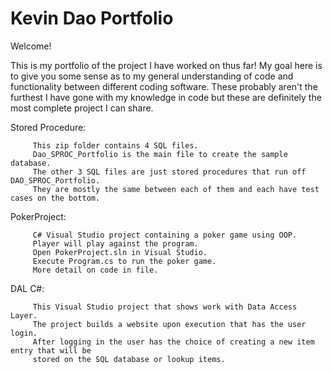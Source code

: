 # Kevin Dao Portfolio

Welcome! 

This is my portfolio of the project I have worked on thus far! My goal here is to give you some sense as to my general understanding of code and functionality between different coding software. These probably aren't the furthest I have gone with my knowledge in code but these are definitely the most complete project I can share.

Stored Procedure:

         This zip folder contains 4 SQL files. 
         Dao_SPROC_Portfolio is the main file to create the sample database.
         The other 3 SQL files are just stored procedures that run off DAO_SPROC_Portfolio.
         They are mostly the same between each of them and each have test cases on the bottom.

PokerProject: 

         C# Visual Studio project containing a poker game using OOP. 
         Player will play against the program.
         Open PokerProject.sln in Visual Studio.
         Execute Program.cs to run the poker game.
         More detail on code in file.

DAL C#:

         This Visual Studio project that shows work with Data Access Layer.
         The project builds a website upon execution that has the user login.
         After logging in the user has the choice of creating a new item entry that will be 
         stored on the SQL database or lookup items.
